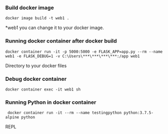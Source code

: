 ### Build docker image
```
docker image build -t web1 .
```
*web1 you can change it to your docker image.

### Running docker container after docker build
```
docker container run -it -p 5000:5000 -e FLASK_APP=app.py --rm --name web1 -e FLASK_DEBUG=1 -v C:\Users\***\***\***\***:/app web1
```
Directory to your docker files

### Debug docker container
```
docker container exec -it web1 sh
```

### Running Python in docker container
```
 docker container run -it --rm --name testingpython python:3.7.5-alpine python
```
REPL



